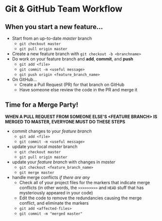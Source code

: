 Git & GitHub Team Workflow
=================

## When you start a new feature...
* Start from an up-to-date _master_ branch   
  * `git checkout master`  
  * `git pull origin master`
 *  Create a new feature branch with `git checkout -b <branchname>`  
* Do work on your feature branch and **add**, **commit**, and **push**   
  * `git add <file>`  
  * `git commit -m <useful message>`   
  * `git push origin <feature_branch_name>`
* On GitHub...
  * Create a Pull Request (PR) for that branch on GitHub
  * Have someone else review the code in the PR and merge it


## Time for a Merge Party!

**WHEN A PULL REQUEST FROM SOMEONE ELSE'S \<FEATURE BRANCH> IS MERGED TO MASTER, EVERYONE MUST DO THESE STEPS**  

 * commit changes to your _feature branch_
   * `git add <file>`  
   * `git commit -m <useful message>`   
 * update your local _master_ branch  
   * `git checkout master`   
   * `git pull origin master`  
 * update your _feature branch_ with changes in _master_  
 	 * `git checkout <feature_branch_name>`  
   * `git merge master`   
 * handle merge conflicts _if there are any_  
  	* Check all of your project files for the markers that indicate merge conflicts (in other words, the `>>>>>>>>>` and `HEAD` stuff that has mysteriously appeared in your code)
  	* Edit the code to remove the redundancies causing the merge conflict, and eliminate the markers
  	* `git add <affected-files>`
  	* `git commit -m "merged master"`  
